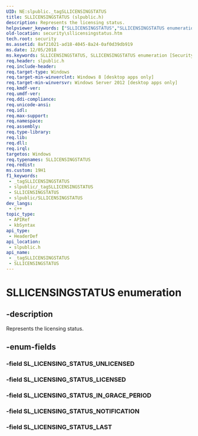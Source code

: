 ```yaml
---
UID: NE:slpublic._tagSLLICENSINGSTATUS
title: SLLICENSINGSTATUS (slpublic.h)
description: Represents the licensing status.
helpviewer_keywords: ["SLLICENSINGSTATUS","SLLICENSINGSTATUS enumeration [Security]","SL_LICENSING_STATUS_IN_GRACE_PERIOD","SL_LICENSING_STATUS_LAST","SL_LICENSING_STATUS_LICENSED","SL_LICENSING_STATUS_NOTIFICATION","SL_LICENSING_STATUS_UNLICENSED","security.sllicensingstatus","slpublic/SLLICENSINGSTATUS","slpublic/SL_LICENSING_STATUS_IN_GRACE_PERIOD","slpublic/SL_LICENSING_STATUS_LAST","slpublic/SL_LICENSING_STATUS_LICENSED","slpublic/SL_LICENSING_STATUS_NOTIFICATION","slpublic/SL_LICENSING_STATUS_UNLICENSED"]
old-location: security\sllicensingstatus.htm
tech.root: security
ms.assetid: 8af21021-ad18-4045-8a24-0af0d39db919
ms.date: 12/05/2018
ms.keywords: SLLICENSINGSTATUS, SLLICENSINGSTATUS enumeration [Security], SL_LICENSING_STATUS_IN_GRACE_PERIOD, SL_LICENSING_STATUS_LAST, SL_LICENSING_STATUS_LICENSED, SL_LICENSING_STATUS_NOTIFICATION, SL_LICENSING_STATUS_UNLICENSED, security.sllicensingstatus, slpublic/SLLICENSINGSTATUS, slpublic/SL_LICENSING_STATUS_IN_GRACE_PERIOD, slpublic/SL_LICENSING_STATUS_LAST, slpublic/SL_LICENSING_STATUS_LICENSED, slpublic/SL_LICENSING_STATUS_NOTIFICATION, slpublic/SL_LICENSING_STATUS_UNLICENSED
req.header: slpublic.h
req.include-header: 
req.target-type: Windows
req.target-min-winverclnt: Windows 8 [desktop apps only]
req.target-min-winversvr: Windows Server 2012 [desktop apps only]
req.kmdf-ver: 
req.umdf-ver: 
req.ddi-compliance: 
req.unicode-ansi: 
req.idl: 
req.max-support: 
req.namespace: 
req.assembly: 
req.type-library: 
req.lib: 
req.dll: 
req.irql: 
targetos: Windows
req.typenames: SLLICENSINGSTATUS
req.redist: 
ms.custom: 19H1
f1_keywords:
 - _tagSLLICENSINGSTATUS
 - slpublic/_tagSLLICENSINGSTATUS
 - SLLICENSINGSTATUS
 - slpublic/SLLICENSINGSTATUS
dev_langs:
 - c++
topic_type:
 - APIRef
 - kbSyntax
api_type:
 - HeaderDef
api_location:
 - slpublic.h
api_name:
 - _tagSLLICENSINGSTATUS
 - SLLICENSINGSTATUS
---
```


# SLLICENSINGSTATUS enumeration


## -description

Represents the licensing status.

## -enum-fields

### -field SL_LICENSING_STATUS_UNLICENSED

### -field SL_LICENSING_STATUS_LICENSED

### -field SL_LICENSING_STATUS_IN_GRACE_PERIOD

### -field SL_LICENSING_STATUS_NOTIFICATION

### -field SL_LICENSING_STATUS_LAST

